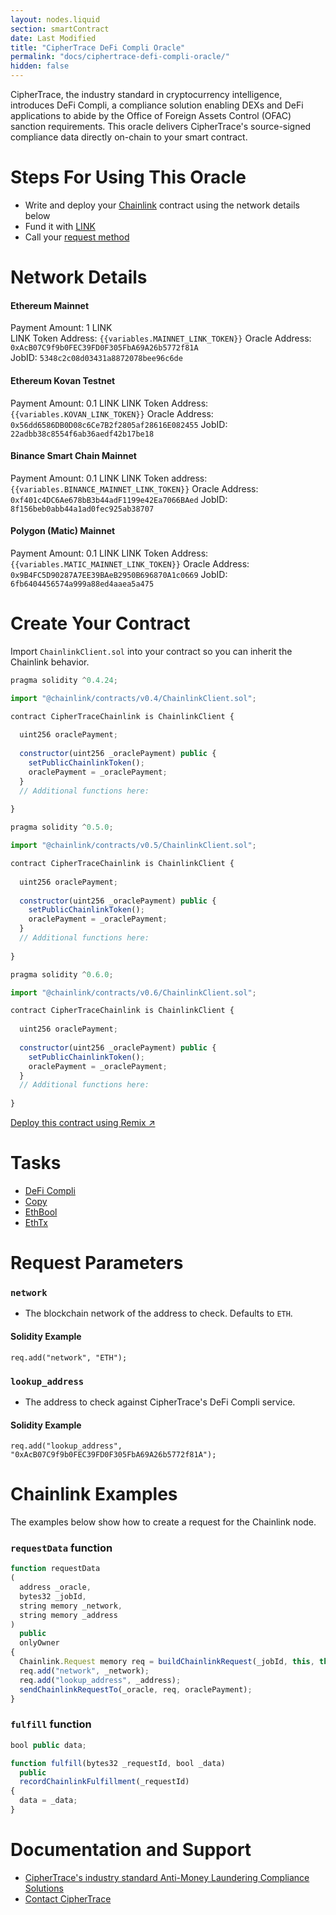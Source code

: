 ```yaml
---
layout: nodes.liquid
section: smartContract
date: Last Modified
title: "CipherTrace DeFi Compli Oracle"
permalink: "docs/ciphertrace-defi-compli-oracle/"
hidden: false
---
```

CipherTrace, the industry standard in cryptocurrency intelligence, introduces DeFi Compli, a compliance solution enabling DEXs and DeFi applications to abide by the Office of Foreign Assets Control (OFAC) sanction requirements. This oracle delivers CipherTrace's source-signed compliance data directly on-chain to your smart contract.

# Steps For Using This Oracle

- Write and deploy your [Chainlink](../example-walkthrough) contract using the network details below
- Fund it with [LINK](../link-token-contracts)
- Call your [request method](#section-chainlink-examples)

# Network Details

#### Ethereum Mainnet
Payment Amount: 1 LINK  
LINK Token Address: `{{variables.MAINNET_LINK_TOKEN}}` 
Oracle Address: `0xAcB07C9f9b0FEC39FD0F305FbA69A26b5772f81A`  
JobID: `5348c2c08d03431a8872078bee96c6de`  

#### Ethereum Kovan Testnet
Payment Amount: 0.1  LINK
LINK Token Address: `{{variables.KOVAN_LINK_TOKEN}}`
Oracle Address: `0x56dd6586DB0D08c6Ce7B2f2805af28616E082455`
JobID: `22adbb38c8554f6ab36aedf42b17be18`

#### Binance Smart Chain Mainnet
Payment Amount: 0.1 LINK
LINK Token address:`{{variables.BINANCE_MAINNET_LINK_TOKEN}}`
Oracle Address: `0xf401c4DC6Ae678bB3b44adF1199e42Ea7066BAed`
JobID: `8f156beb0abb44a1ad0fec925ab38707`

#### Polygon (Matic) Mainnet
Payment Amount: 0.1 LINK
LINK Token Address: `{{variables.MATIC_MAINNET_LINK_TOKEN}}`
Oracle Address: `0x9B4FC5D90287A7EE39BAeB2950B696870A1c0669`
JobID: `6fb6404456574a999a88ed4aaea5a475`

# Create Your Contract

Import `ChainlinkClient.sol` into your contract so you can inherit the Chainlink behavior.

```javascript Solidity 4
pragma solidity ^0.4.24;

import "@chainlink/contracts/v0.4/ChainlinkClient.sol";

contract CipherTraceChainlink is ChainlinkClient {
  
  uint256 oraclePayment;
  
  constructor(uint256 _oraclePayment) public {
    setPublicChainlinkToken();
    oraclePayment = _oraclePayment;
  }
  // Additional functions here:
  
}
```
```javascript Solidity 5
pragma solidity ^0.5.0;

import "@chainlink/contracts/v0.5/ChainlinkClient.sol";

contract CipherTraceChainlink is ChainlinkClient {
  
  uint256 oraclePayment;
  
  constructor(uint256 _oraclePayment) public {
    setPublicChainlinkToken();
    oraclePayment = _oraclePayment;
  }
  // Additional functions here:
  
}
```
```javascript Solidity 6
pragma solidity ^0.6.0;

import "@chainlink/contracts/v0.6/ChainlinkClient.sol";

contract CipherTraceChainlink is ChainlinkClient {
  
  uint256 oraclePayment;
  
  constructor(uint256 _oraclePayment) public {
    setPublicChainlinkToken();
    oraclePayment = _oraclePayment;
  }
  // Additional functions here:
  
}
```

<div class="row cl-button-container">
  <div class="col-xs-12 col-md-12">
  <a href="https://remix.ethereum.org/#version=soljson-v0.6.7+commit.b8d736ae.js&optimize=false&evmVersion=null&gist=b5dc74da23d7f76877c885b3fff1c99b" target="_blank" class="cl-button--ghost solidity-tracked">Deploy this contract using Remix ↗</a>
  </div>
</div>

# Tasks
* <a href="https://market.link/adapters/2569675e-97d5-491d-ae75-2f895ffd950e/data-sources" target="_blank">DeFi Compli</a>
* [Copy](../adapters#copy)
* [EthBool](../adapters#ethbool)
* [EthTx](../adapters#ethtx)

# Request Parameters
### `network`
- The blockchain network of the address to check. Defaults to `ETH`.
#### Solidity Example
`req.add("network", "ETH");`
### `lookup_address`
- The address to check against CipherTrace's DeFi Compli service.
#### Solidity Example
`req.add("lookup_address", "0xAcB07C9f9b0FEC39FD0F305FbA69A26b5772f81A");`

# Chainlink Examples

The examples below show how to create a request for the Chainlink node.

### `requestData` function

```javascript
function requestData
(
  address _oracle,
  bytes32 _jobId,
  string memory _network,
  string memory _address
)
  public
  onlyOwner
{
  Chainlink.Request memory req = buildChainlinkRequest(_jobId, this, this.fulfill.selector);
  req.add("network", _network);
  req.add("lookup_address", _address);
  sendChainlinkRequestTo(_oracle, req, oraclePayment);
}
```
### `fulfill` function

```javascript
bool public data;

function fulfill(bytes32 _requestId, bool _data)
  public
  recordChainlinkFulfillment(_requestId)
{
  data = _data;
}
```

# Documentation and Support
- <a href="https://ciphertrace.com/aml-for-cryptocurrencies" target="_blank">CipherTrace's industry standard Anti-Money Laundering Compliance Solutions</a>
- <a href="https://ciphertrace.com/contact" target="_blank">Contact CipherTrace</a>